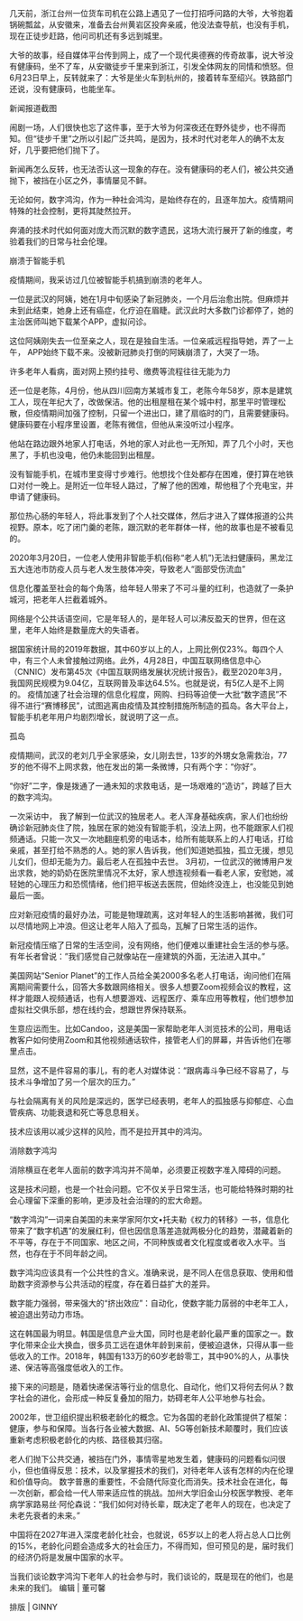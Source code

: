 

几天前，浙江台州一位货车司机在公路上遇见了一位打招呼问路的大爷，大爷抱着锅碗瓢盆，从安徽来，准备去台州黄岩区投奔亲戚，他没法查导航，也没有手机，现在正徒步赶路，他问司机还有多远到城里。

大爷的故事，经自媒体平台传到网上，成了一个现代奥德赛的传奇故事，说大爷没有健康码，坐不了车，从安徽徒步千里来到浙江，引发全体网友的同情和愤怒。但6月23日早上，反转就来了：大爷是坐火车到杭州的，接着转车至绍兴。铁路部门还说，没有健康码，也能坐车。

新闻报道截图

闹剧一场，人们很快也忘了这件事，至于大爷为何深夜还在野外徒步，也不得而知。但“徒步千里”之所以引起广泛共鸣，是因为，技术时代对老年人的确不太友好，几乎要把他们抛下了。

新闻再怎么反转，也无法否认这一现象的存在。没有健康码的老人们，被公共交通抛下，被挡在小区之外，事情屡见不鲜。

无论如何，数字鸿沟，作为一种社会鸿沟，是始终存在的，且逐年加大。疫情期间特殊的社会控制，更将其陡然拉开。

奔涌的技术时代如何面对庞大而沉默的数字遗民，这场大流行展开了新的维度，考验着我们的日常与社会伦理。

崩溃于智能手机

疫情期间，我采访过几位被智能手机搞到崩溃的老年人。

一位是武汉的阿姨，她在1月中旬感染了新冠肺炎，一个月后治愈出院。但麻烦并未到此结束，她身上还有癌症，化疗迫在眉睫。武汉此时大多数门诊都停了，她的主治医师叫她下载某个APP，虚拟问诊。

这位阿姨刚失去一位至亲之人，现在是独自生活。一位亲戚远程指导她，弄了一上午， APP始终下载不来。没被新冠肺炎打倒的阿姨崩溃了，大哭了一场。

许多老年人看病，面对网上预约挂号、缴费等流程往往无能为力

还一位是老陈，4月份，他从四川回南方某城市复工，老陈今年58岁，原本是建筑工人，现在年纪大了，改做保洁。他的出租屋租在某个城中村，那里平时管理松散，但疫情期间加强了控制，只留一个进出口，建了扇临时的门，且需要健康码。健康码要在小程序里设置，老陈有微信，但他从来没听过小程序。

他站在路边跟外地家人打电话，外地的家人对此也一无所知，弄了几个小时，天也黑了，手机也没电，他仍未能回到出租屋。

没有智能手机，在城市里变得寸步难行。他想找个住处都存在困难，便打算在地铁口对付一晚上。是附近一位年轻人路过，了解了他的困难，帮他租了个充电宝，并申请了健康码。

那位热心肠的年轻人，将此事发到了个人社交媒体，然后才进入了媒体报道的公共视野。原本，吃了闭门羹的老陈，跟沉默的老年群体一样，他的故事也是不被看见的。

2020年3月20日，一位老人使用非智能手机(俗称“老人机”)无法扫健康码，黑龙江五大连池市防疫人员与老人发生肢体冲突，导致老人“面部受伤流血”

信息化覆盖至社会的每个角落，给年轻人带来了不可斗量的红利，也造就了一条护城河，把老年人拦截着城外。

网络是个公共话语空间，它是年轻人的，是年轻人可以沸反盈天的世界，但在这里，老年人始终是数量庞大的失语者。

据国家统计局的2019年数据，其中60岁以上的人，上网比例仅23%。每四个人中，有三个人未曾接触过网络。此外，4月28日，中国互联网络信息中心（CNNIC）发布第45次《中国互联网络发展状况统计报告》，截至2020年3月，我国网民规模为9.04亿，互联网普及率达64.5%。也就是说，有5亿人是不上网的。 疫情加速了社会治理的信息化程度，网购、扫码等迫使一大批“数字遗民”不得不进行“赛博移民”，试图逃离由疫情及其控制措施所制造的孤岛。各大平台上，智能手机老年用户均剧烈增长，就说明了这一点。

孤岛

疫情期间，武汉的老刘几乎全家感染，女儿刚去世，13岁的外甥女急需救治，77岁的他不得不上网求救，他在发出的第一条微博，只有两个字：“你好”。

“你好”二字，像是拨通了一通未知的求救电话，是一场艰难的“造访”，跨越了巨大的数字鸿沟。

一次采访中， 我了解到一位武汉的独居老人。老人浑身基础疾病，家人们也纷纷确诊新冠肺炎住了院，独居在家的她没有智能手机，没法上网，也不能跟家人们视频通话。只能一次又一次地翻座机旁的电话本，给所有能联系上的人打电话，打给亲戚，甚至打给不熟悉的人。她的家人告诉我，他们知道她孤独，孤立无援，想见儿女们，但却无能为力。最后老人在孤独中去世。 3月初，一位武汉的微博用户发出求救，她的奶奶在医院里情况不太好，家人想连视频看一看老人家，安慰她，减轻她的心理压力和恐慌情绪，他们把平板送去医院，但始终没连上，也没能见到她最后一面。

应对新冠疫情的最好办法，可能是物理疏离，这对年轻人的生活影响甚微，我们可以尽情地网上冲浪。但这让老年人陷入了孤岛，瓦解了日常生活的运作。

新冠疫情压缩了日常的生活空间，没有网络，他们便难以重建社会生活的参与感。有年长者曾说：&#8221;我们感觉自己就像站在一座建筑的外面，无法进入其中。&#8221; 

美国网站“Senior Planet”的工作人员给全美2000多名老人打电话，询问他们在隔离期间需要什么，回答大多数跟网络相关。很多人想要Zoom视频会议的教程，这样才能跟人视频通话，也有人想要游戏、远程医疗、乘车应用等教程，他们想参加虚拟社交俱乐部，想在线约会，想跟世界保持联系。

生意应运而生。比如Candoo，这是美国一家帮助老年人浏览技术的公司，用电话教客户如何使用Zoom和其他视频通话软件，接管老人们的屏幕，并告诉他们在哪里点击。

显然，这不是件容易的事儿，有的老人对媒体说：“跟病毒斗争已经不容易了，与技术斗争增加了另一个层次的压力。”

与社会隔离有关的风险是深远的，医学已经表明，老年人的孤独感与抑郁症、心血管疾病、功能衰退和死亡等息息相关。

技术应该用以减少这样的风险，而不是拉开其中的鸿沟。

消除数字鸿沟

消除横亘在老年人面前的数字鸿沟并不简单，必须要正视数字准入障碍的问题。

这是技术问题，也是一个社会问题。它不仅关乎日常生活，也可能给特殊时期的社会心理留下深重的影响，更涉及社会治理的的宏大命题。

“数字鸿沟”一词来自美国的未来学家阿尔文•托夫勒《权力的转移》一书，信息化带来了“数字机遇”的发展红利，但也因信息落差造就两极分化的趋势，潜藏着新的不平等，存在于不同国家、地区之间，不同种族或者文化程度或者收入水平。当然，也存在于不同年龄之间。

数字鸿沟应该具有一个公共性的含义。准确来说，是不同人在信息获取、使用和借助数字资源参与公共活动的程度，存在着日益扩大的差异。

数字能力强弱，带来强大的“挤出效应”：自动化，使数字能力孱弱的中老年工人，被迫退出劳动力市场。

这在韩国最为明显。韩国是信息产业大国，同时也是老龄化最严重的国家之一。数字化带来企业大换血，很多员工远在退休年龄到来前，便被迫退休，只得从事一些低收入的工作。2018年，韩国有133万的60岁老龄零工，其中90%的人，从事快递、保洁等高强度低收入的工作。

接下来的问题是，随着快递保洁等行业的信息化、自动化，他们又将何去何从？数字社会的进化，会形成一种反复叠加的阻力，妨碍老年人公平地参与社会。

2002年，世卫组织提出积极老龄化的概念。它为各国的老龄化政策提供了框架：健康，参与和保障。当各行各业被大数据、AI、5G等创新技术颠覆时，我们应该重新考虑积极老龄化的内核、路径极其归宿。

老人们抛下公共交通，被挡在门外，事情零星地发生着，健康码的问题看似问很小，但也值得反思：技术，以及掌握技术的我们，对待老年人该有怎样的内在伦理和价值导向。 数字普惠的重要性，不会随代际变化而消失。技术社会在进化，每一次创新，都会给一代人带来适应性的挑战。加州大学旧金山分校医学教授、老年病学家路易丝·阿伦森说：“我们如何对待长辈，既决定了老年人的现在，也决定了未老先衰者的未来。”

中国将在2027年进入深度老龄化社会，也就说，65岁以上的老人将占总人口比例的15%，老龄化问题会造成多大的社会压力，不得而知，但可预见的是，届时我们的经济仍将是发展中国家的水平。

当我们谈论数字鸿沟下老年人的社会参与时，我们谈论的，既是现在的他们，也是未来的我们。 编辑 | 董可馨

排版 | GINNY 
